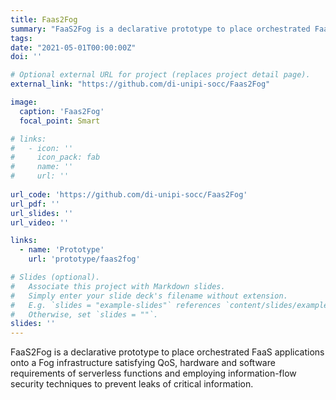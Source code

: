 ```yaml
---
title: Faas2Fog
summary: "FaaS2Fog is a declarative prototype to place orchestrated FaaS applications onto a Fog infrastructure satisfying QoS, hardware and software requirements of serverless functions and employing information-flow security techniques to prevent leaks of critical information."
tags:
date: "2021-05-01T00:00:00Z"
doi: ''

# Optional external URL for project (replaces project detail page).
external_link: "https://github.com/di-unipi-socc/Faas2Fog"

image:
  caption: 'Faas2Fog'
  focal_point: Smart

# links:
#   - icon: ''
#     icon_pack: fab
#     name: ''
#     url: ''
  
url_code: 'https://github.com/di-unipi-socc/Faas2Fog'
url_pdf: ''
url_slides: ''
url_video: ''

links:
  - name: 'Prototype'
    url: 'prototype/faas2fog'

# Slides (optional).
#   Associate this project with Markdown slides.
#   Simply enter your slide deck's filename without extension.
#   E.g. `slides = "example-slides"` references `content/slides/example-slides.md`.
#   Otherwise, set `slides = ""`.
slides: ''
---
```

<!-- Here you can insert a description -->
FaaS2Fog is a declarative prototype to place orchestrated FaaS applications onto a Fog infrastructure satisfying QoS, hardware and software requirements of serverless functions and employing information-flow security techniques to prevent leaks of critical information.